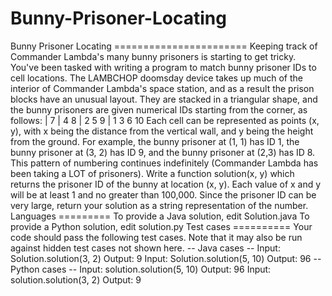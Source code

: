 # Bunny-Prisoner-Locating
Bunny Prisoner Locating =======================  Keeping track of Commander Lambda's many bunny prisoners is starting to get tricky. You've been tasked with writing a program to match bunny prisoner IDs to cell locations.  The LAMBCHOP doomsday device takes up much of the interior of Commander Lambda's space station, and as a result the prison blocks have an unusual layout. They are stacked in a triangular shape, and the bunny prisoners are given numerical IDs starting from the corner, as follows:  | 7 | 4 8 | 2 5 9 | 1 3 6 10  Each cell can be represented as points (x, y), with x being the distance from the vertical wall, and y being the height from the ground.   For example, the bunny prisoner at (1, 1) has ID 1, the bunny prisoner at (3, 2) has ID 9, and the bunny prisoner at (2,3) has ID 8. This pattern of numbering continues indefinitely (Commander Lambda has been taking a LOT of prisoners).   Write a function solution(x, y) which returns the prisoner ID of the bunny at location (x, y). Each value of x and y will be at least 1 and no greater than 100,000. Since the prisoner ID can be very large, return your solution as a string representation of the number.  Languages =========  To provide a Java solution, edit Solution.java To provide a Python solution, edit solution.py  Test cases ========== Your code should pass the following test cases. Note that it may also be run against hidden test cases not shown here.  -- Java cases -- Input: Solution.solution(3, 2) Output:     9  Input: Solution.solution(5, 10) Output:     96  -- Python cases -- Input: solution.solution(5, 10) Output:     96  Input: solution.solution(3, 2) Output:     9
